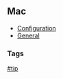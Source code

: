 ## Mac

- [Configuration](configuration/configuration.md)
- [General](general/general.md)

### Tags
[#tip](../tips.md)